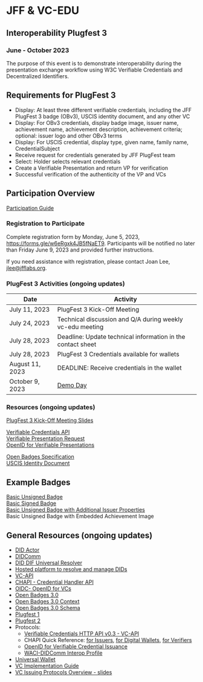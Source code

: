 # JFF & VC-EDU
## Interoperability Plugfest 3

### June - October 2023

The purpose of this event is to demonstrate interoperability during the presentation exchange workflow using W3C Verifiable Credentials and Decentralized Identifiers.

## Requirements for PlugFest 3
* Display: At least three different verifiable credentials, including the JFF PlugFest 3 badge (OBv3), USCIS identity document, and any other VC
* Display: For OBv3 credentials, display badge image, issuer name, achievement name, achievement description, achievement criteria; optional: issuer logo and other OBv3 terms
* Display: For USCIS credential, display type, given name, family name, CredentialSubject
* Receive request for credentials generated by JFF PlugFest team
* Select: Holder selects relevant credentials
* Create a Verifiable Presentation and return VP for verification
* Successful verification of the authenticity of the VP and VCs

## Participation Overview

[Participation Guide](https://docs.google.com/document/d/1aZPH_G1lByyentFa6gzZL4mOAptahipExGUxq0_q0Vg/edit)

### Registration to Participate

Complete registration form by Monday, June 5, 2023, <https://forms.gle/w6eRgxk4JB5fNaET9>.
Participants will be notified no later than Friday June 9, 2023 and provided further instructions.

If you need assistance with registration, please contact Joan Lee, <jlee@jfflabs.org>.

### PlugFest 3 Activities (ongoing updates)

| Date           | Activity |
|----------------|----------|
|  July 11, 2023 |PlugFest 3 Kick-Off Meeting
|  July 24, 2023 |Technical discussion and Q/A during weekly vc-edu meeting
|  July 28, 2023 |Deadline: Update technical information in the contact sheet
|  July 28, 2023 |PlugFest 3 Credentials available for wallets
|August 11, 2023 |DEADLINE: Receive credentials in the wallet
|October 9, 2023 |[Demo Day](demos)

### Resources (ongoing updates)

[PlugFest 3 Kick-Off Meeting Slides](https://docs.google.com/presentation/d/1rFACcC_rp2r2c1d3STc1TLX_wsp4r4k1a0oe79eZKcc/edit?usp=sharing)

[Verifiable Credentials API](https://w3c-ccg.github.io/vc-api/)  
[Verifiable Presentation Request](https://w3c-ccg.github.io/vp-request-spec/)  
[OpenID for Verifiable Presentations](https://openid.net/specs/openid-4-verifiable-presentations-1_0.html)

[Open Badges Specification](https://1edtech.github.io/openbadges-specification/ob_v3p0.html)  
[USCIS Identity Document](https://w3c-ccg.github.io/citizenship-vocab/)

## Example Badges

[Basic Unsigned Badge](unsigned-badge-example-p3.json)  
[Basic Signed Badge](signed_badge_example-p3.json)  
[Basic Unsigned Badge with Additional Issuer Properties](unsigned-badge-example-p3-issuer-logo-url.json)  
Basic Unsigned Badge with Embedded Achievement Image  

## General Resources (ongoing updates)

* [DID Actor](https://api.did.actor/)
* [DIDComm](https://didcomm.org/)
* [DID DIF Universal Resolver](https://dev.uniresolver.io/)
* [Hosted platform to resolve and manage DIDs](https://godiddy.com/)
* [VC-API](https://github.com/w3c-ccg/vc-api/)
* [CHAPI - Credential Handler API](https://chapi.io)
* [OIDC- OpenID for VCs](https://openid.net/wordpress-content/uploads/2022/05/OIDF-Whitepaper_OpenID-for-Verifiable-Credentials_FINAL_2022-05-12.pdf)
* [Open Badges 3.0](https://imsglobal.github.io/openbadges-specification/ob_v3p0.html)
* [Open Badges 3.0 Context](https://purl.imsglobal.org/spec/ob/v3p0/context.json)
* [Open Badges 3.0 Schema](https://purl.imsglobal.org/spec/ob/v3p0/schema/json/ob_v3p0_achievementcredential_schema.json)
* [Plugfest 1](https://w3c-ccg.github.io/vc-ed/plugfest-1-2022/)
* [Plugfest 2](https://w3c-ccg.github.io/vc-ed/plugfest-2-2022/)
* Protocols:
  * [Verifiable Credentials HTTP API v0.3 - VC-API](https://w3c-ccg.github.io/vc-api/)
  * CHAPI Quick Reference: [for Issuers](https://chapi.io/developers/issuers), [for Digital Wallets](https://chapi.io/developers/wallets), [for Verifiers](https://chapi.io/developers/verifiers)
  * [OpenID for Verifiable Credential Issuance](https://openid.net/specs/openid-4-verifiable-credential-issuance-1_0.html)
  * [WACI-DIDComm Interop Profile](https://identity.foundation/waci-didcomm/)
* [Universal Wallet](https://w3c-ccg.github.io/universal-wallet-interop-spec/)
* [VC Implementation Guide](https://www.w3.org/TR/vc-imp-guide/)
* [VC Issuing Protocols Overview - slides](https://docs.google.com/presentation/d/12K8EIzFjzsC2i1WwfzggsXISGXZ64f1xwHJ5qO5rylc/edit#slide=id.p)
